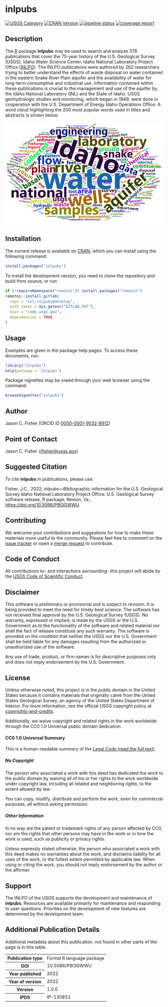 inlpubs
=======

[![USGS
Category](https://img.shields.io/badge/USGS-Research-blue.svg)](https://owi.usgs.gov/R/packages.html#research)
[![CRAN
Version](https://www.r-pkg.org/badges/version/inlpubs)](https://CRAN.R-project.org/package=inlpubs)
[![pipeline
status](https://code.usgs.gov/inl/inlpubs/badges/main/pipeline.svg)](https://code.usgs.gov/inl/inlpubs/-/commits/main)
[![coverage
report](https://code.usgs.gov/inl/inlpubs/badges/main/coverage.svg)](https://code.usgs.gov/inl/inlpubs/-/commits/main)

Description
-----------

The [R](https://www.r-project.org/) package **inlpubs** may be used to
search and analyze 378 publications that cover the 75-year history of
the U.S. Geological Survey (USGS), Idaho Water Science Center, Idaho
National Laboratory Project Office
([INLPO](https://www.usgs.gov/centers/idaho-water-science-center/science/idaho-national-laboratory-project-office)).
The INLPO publications were authored by 262 researchers trying to better
understand the effects of waste disposal on water contained in the
eastern Snake River Plain aquifer and the availability of water for
long-term consumptive and industrial use. Information contained within
these publications is crucial to the management and use of the aquifer
by the Idaho National Laboratory (INL) and the State of Idaho. USGS
geohydrologic studies and monitoring, which began in 1949, were done in
cooperation with the U.S. Department of Energy Idaho Operations Office.
A word cloud highlighting the 200 most popular words used in titles and
abstracts is shown below.

![](man/figures/wordcloud.png)

Installation
------------

The current release is available on
[CRAN](https://CRAN.R-project.org/package=inlpubs), which you can
install using the following command:

``` r
install.packages("inlpubs")
```

To install the development version, you need to clone the repository and
build from source, or run:

``` r
if (!requireNamespace("remotes")) install.packages("remotes")
remotes::install_gitlab(
  repo = "inl/inlpubs@develop",
  auth_token = Sys.getenv("GITLAB_PAT"),
  host = "code.usgs.gov",
  dependencies = TRUE
)
```

Usage
-----

Examples are given in the package help pages. To access these documents,
run:

``` r
library("inlpubs")
help(package = "inlpubs")
```

Package vignettes may be viwed through your web browser using the
command:

``` r
browseVignettes("inlpubs")
```

Author
------

Jason C. Fisher (ORCID iD
[0000-0001-9032-8912](https://orcid.org/0000-0001-9032-8912))

Point of Contact
----------------

Jason C. Fisher
(<a href="mailto:jfisher@usgs.gov" class="email">jfisher@usgs.gov</a>)

Suggested Citation
------------------

To cite **inlpubs** in publications, please use:

Fisher, J.C., 2022, inlpubs—Bibliographic information for the U.S.
Geological Survey Idaho National Laboratory Project Office: U.S.
Geological Survey software release, R package, Reston, Va.,
<a href="https://doi.org/10.5066/P9I3GWWU" class="uri">https://doi.org/10.5066/P9I3GWWU</a>.

Contributing
------------

We welcome your contributions and suggestions for how to make these
materials more useful to the community. Please feel free to comment on
the [issue tracker](https://code.usgs.gov/inl/inlpubs/-/issues) or open
a [merge request](https://code.usgs.gov/inl/inlpubs/-/merge_requests) to
contribute.

Code of Conduct
---------------

All contributions to- and interactions surrounding- this project will
abide by the [USGS Code of Scientific
Conduct](https://www.usgs.gov/office-of-science-quality-and-integrity/fundamental-science-practices).

<!-- Embedded References -->

Disclaimer
----------

This software is preliminary or provisional and is subject to revision.
It is being provided to meet the need for timely best science. The
software has not received final approval by the U.S. Geological Survey
(USGS). No warranty, expressed or implied, is made by the USGS or the
U.S. Government as to the functionality of the software and related
material nor shall the fact of release constitute any such warranty. The
software is provided on the condition that neither the USGS nor the U.S.
Government shall be held liable for any damages resulting from the
authorized or unauthorized use of the software.

Any use of trade, product, or firm names is for descriptive purposes
only and does not imply endorsement by the U.S. Government.

License
-------

Unless otherwise noted, this project is in the public domain in the
United States because it contains materials that originally came from
the United States Geological Survey, an agency of the United States
Department of Interior. For more information, see the official USGS
copyright policy at
[copyrights-and-credits](https://www.usgs.gov/information-policies-and-instructions/copyrights-and-credits).

Additionally, we waive copyright and related rights in the work
worldwide through the CC0 1.0 Universal public domain dedication.

#### CC0 1.0 Universal Summary

This is a human-readable summary of the [Legal Code (read the full
text)](https://creativecommons.org/publicdomain/zero/1.0/legalcode).

##### No Copyright

The person who associated a work with this deed has dedicated the work
to the public domain by waiving all of his or her rights to the work
worldwide under copyright law, including all related and neighboring
rights, to the extent allowed by law.

You can copy, modify, distribute and perform the work, even for
commercial purposes, all without asking permission.

##### Other Information

In no way are the patent or trademark rights of any person affected by
CC0, nor are the rights that other persons may have in the work or in
how the work is used, such as publicity or privacy rights.

Unless expressly stated otherwise, the person who associated a work with
this deed makes no warranties about the work, and disclaims liability
for all uses of the work, to the fullest extent permitted by applicable
law. When using or citing the work, you should not imply endorsement by
the author or the affirmer.

<!-- Embedded References -->

Support
-------

The INLPO of the USGS supports the development and maintenance of
**inlpubs**. Resources are available primarily for maintenance and
responding to user questions. Priorities on the development of new
features are determined by the development team.

Additional Publication Details
------------------------------

Additional metadata about this publication, not found in other parts of
the page is in this table.

<!--html_preserve-->
<table>
<tbody>
<tr>
<th scope="row">
Publication type
</th>
<td>
Formal R language package
</td>
</tr>
<tr>
<th scope="row">
DOI
</th>
<td>
10.5066/P9I3GWWU
</td>
</tr>
<tr>
<th scope="row">
Year published
</th>
<td>
2022
</td>
</tr>
<tr>
<th scope="row">
Year of version
</th>
<td>
2022
</td>
</tr>
<tr>
<th scope="row">
Version
</th>
<td>
1.0.0
</td>
</tr>
<tr>
<th scope="row">
IPDS
</th>
<td>
IP-130851
</td>
</tr>
</tbody>
</table>

<cr><!--/html_preserve-->

<!-- Embedded References -->
